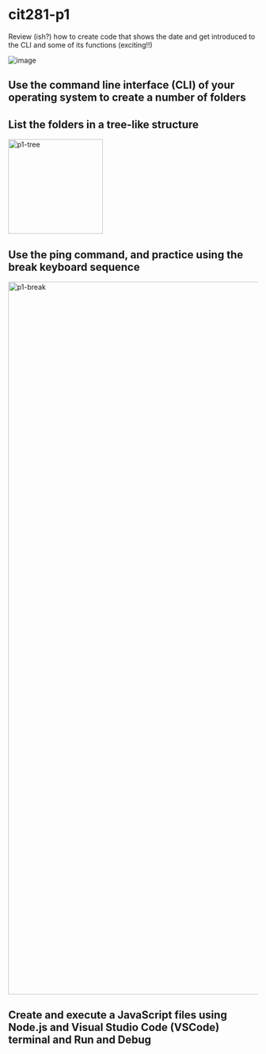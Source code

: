 # cit281-p1
Review (ish?) how to create code that shows the date and get introduced to the CLI and some of its functions (exciting!!) 

![image](https://github.com/mmathes2/cit281-p1/assets/134009490/d809f01a-848f-4dd6-9220-d14d7dfd1bc9)

## Use the command line interface (CLI) of your operating system to create a number of folders

## List the folders in a tree-like structure
<img width="191" alt="p1-tree" src="https://github.com/mmathes2/cit281-p1/assets/134009490/ca719fe4-25c4-4b4c-a953-d7764d25ab31">

## Use the ping command, and practice using the break keyboard sequence
<img width="1440" alt="p1-break" src="https://github.com/mmathes2/cit281-p1/assets/134009490/6608bc59-6ef0-4900-8038-c1e3c35f1ce5">

## Create and execute a JavaScript files using Node.js and Visual Studio Code (VSCode) terminal and Run and Debug





